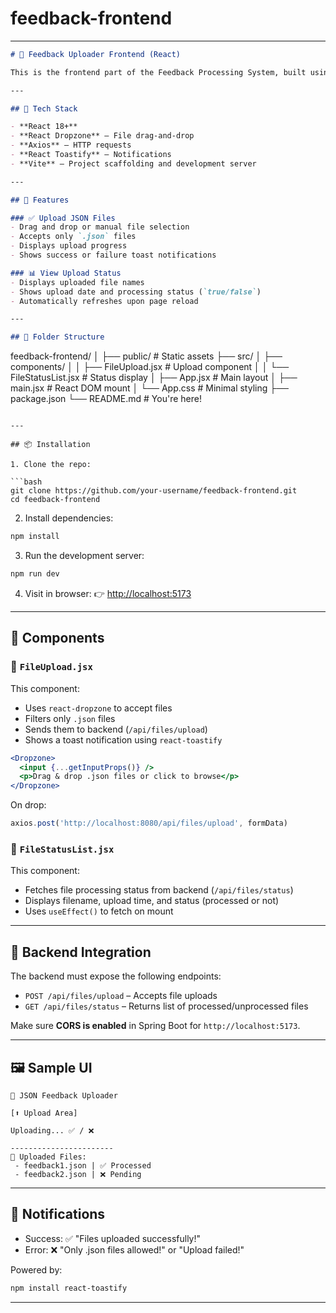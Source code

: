 # feedback-frontend

---

```markdown
# 📁 Feedback Uploader Frontend (React)

This is the frontend part of the Feedback Processing System, built using **React.js**. It allows users to upload `.json` files and monitor their processing status. This SPA (Single Page Application) interacts with a Spring Boot backend and PostgreSQL database.

---

## 🧰 Tech Stack

- **React 18+**
- **React Dropzone** – File drag-and-drop
- **Axios** – HTTP requests
- **React Toastify** – Notifications
- **Vite** – Project scaffolding and development server

---

## 🚀 Features

### ✅ Upload JSON Files
- Drag and drop or manual file selection
- Accepts only `.json` files
- Displays upload progress
- Shows success or failure toast notifications

### 📊 View Upload Status
- Displays uploaded file names
- Shows upload date and processing status (`true/false`)
- Automatically refreshes upon page reload

---

## 📁 Folder Structure

```

feedback-frontend/
│
├── public/                  # Static assets
├── src/
│   ├── components/
│   │   ├── FileUpload.jsx   # Upload component
│   │   └── FileStatusList.jsx # Status display
│   ├── App.jsx              # Main layout
│   ├── main.jsx             # React DOM mount
│   └── App.css              # Minimal styling
├── package.json
└── README.md                # You're here!

````

---

## 📦 Installation

1. Clone the repo:

```bash
git clone https://github.com/your-username/feedback-frontend.git
cd feedback-frontend
````

2. Install dependencies:

```bash
npm install
```

3. Run the development server:

```bash
npm run dev
```

4. Visit in browser:
   👉 [http://localhost:5173](http://localhost:5173)

---

## 🧩 Components

### 📁 `FileUpload.jsx`

This component:

* Uses `react-dropzone` to accept files
* Filters only `.json` files
* Sends them to backend (`/api/files/upload`)
* Shows a toast notification using `react-toastify`

```jsx
<Dropzone>
  <input {...getInputProps()} />
  <p>Drag & drop .json files or click to browse</p>
</Dropzone>
```

On drop:

```javascript
axios.post('http://localhost:8080/api/files/upload', formData)
```

### 📄 `FileStatusList.jsx`

This component:

* Fetches file processing status from backend (`/api/files/status`)
* Displays filename, upload time, and status (processed or not)
* Uses `useEffect()` to fetch on mount

---

## 🔗 Backend Integration

The backend must expose the following endpoints:

* `POST /api/files/upload` – Accepts file uploads
* `GET /api/files/status` – Returns list of processed/unprocessed files

Make sure **CORS is enabled** in Spring Boot for `http://localhost:5173`.

---

## 🖼️ Sample UI

```
📁 JSON Feedback Uploader

[⬆️ Upload Area]

Uploading... ✅ / ❌

-----------------------
📄 Uploaded Files:
 - feedback1.json | ✅ Processed
 - feedback2.json | ❌ Pending
```

---

## 🔔 Notifications

* Success: ✅ "Files uploaded successfully!"
* Error: ❌ "Only .json files allowed!" or "Upload failed!"

Powered by:

```bash
npm install react-toastify
```

---
